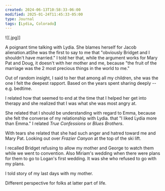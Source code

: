 ```yaml
---
created: 2024-06-13T10:58:33-06:00
modified: 2025-01-24T11:45:33-05:00
type: Journal
tags: [Lydia, Colorado]
---
```


![[.jpg]]

A poignant time talking with Lydia. She blames herself for Jacob alienation.atShe was the first to say to me that "obviously Bridget and I shouldn't have married." I told her that, while the argument works for Mary Pat and Doug, it doesn't with her mother and me, because "the fruit of the marriage was the 2 most precious things in the world to me."

Out of random insight, I said to her that among all my children, she was the one I felt the deepest rapport. Based on the years spent sharing deeply -- e.g. bedtime. 

I related how that seemed to end at the time that I helped her get into therapy and she realized that I was what she was most angry at. 

She related that I should be understanding with regard to Emma, because she felt the converse of my relationship with Lydia. that "I liked Lydia more than Emma." I related *True Confessions* or *Blues Brothers*. 

With tears she related that she had such anger and hatred toward me and Mary Pat. Looking out over *Frazier Canyon* at the top of the ski lift. 

I recalled Bridget refusing to allow my mother and George to watch them while we went to convention. Also Miriam's wedding when there were plans for them to go to Logan's first wedding. It was she who refused to go with my plans.

I told story of my last days with my mother. 

Different perspective for folks at latter part of life.
